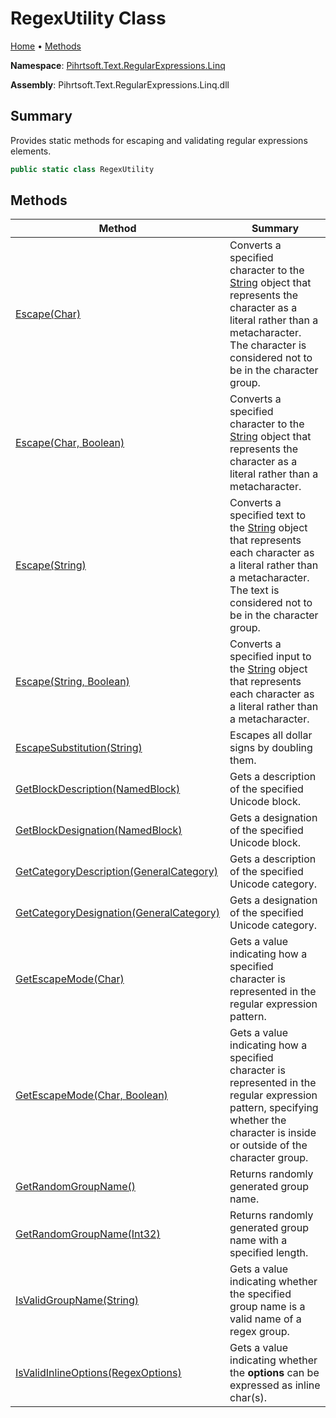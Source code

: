 # RegexUtility Class

[Home](../../../../../README.md) &#x2022; [Methods](#methods)

**Namespace**: [Pihrtsoft.Text.RegularExpressions.Linq](../README.md)

**Assembly**: Pihrtsoft\.Text\.RegularExpressions\.Linq\.dll

## Summary

Provides static methods for escaping and validating regular expressions elements\.

```csharp
public static class RegexUtility
```

## Methods

| Method | Summary |
| ------ | ------- |
| [Escape(Char)](Escape/README.md#Pihrtsoft_Text_RegularExpressions_Linq_RegexUtility_Escape_System_Char_) | Converts a specified character to the [String](https://docs.microsoft.com/en-us/dotnet/api/system.string) object that represents the character as a literal rather than a metacharacter\. The character is considered not to be in the character group\. |
| [Escape(Char, Boolean)](Escape/README.md#Pihrtsoft_Text_RegularExpressions_Linq_RegexUtility_Escape_System_Char_System_Boolean_) | Converts a specified character to the [String](https://docs.microsoft.com/en-us/dotnet/api/system.string) object that represents the character as a literal rather than a metacharacter\. |
| [Escape(String)](Escape/README.md#Pihrtsoft_Text_RegularExpressions_Linq_RegexUtility_Escape_System_String_) | Converts a specified text to the [String](https://docs.microsoft.com/en-us/dotnet/api/system.string) object that represents each character as a literal rather than a metacharacter\. The text is considered not to be in the character group\. |
| [Escape(String, Boolean)](Escape/README.md#Pihrtsoft_Text_RegularExpressions_Linq_RegexUtility_Escape_System_String_System_Boolean_) | Converts a specified input to the [String](https://docs.microsoft.com/en-us/dotnet/api/system.string) object that represents each character as a literal rather than a metacharacter\. |
| [EscapeSubstitution(String)](EscapeSubstitution/README.md) | Escapes all dollar signs by doubling them\. |
| [GetBlockDescription(NamedBlock)](GetBlockDescription/README.md) | Gets a description of the specified Unicode block\. |
| [GetBlockDesignation(NamedBlock)](GetBlockDesignation/README.md) | Gets a designation of the specified Unicode block\. |
| [GetCategoryDescription(GeneralCategory)](GetCategoryDescription/README.md) | Gets a description of the specified Unicode category\. |
| [GetCategoryDesignation(GeneralCategory)](GetCategoryDesignation/README.md) | Gets a designation of the specified Unicode category\. |
| [GetEscapeMode(Char)](GetEscapeMode/README.md#Pihrtsoft_Text_RegularExpressions_Linq_RegexUtility_GetEscapeMode_System_Char_) | Gets a value indicating how a specified character is represented in the regular expression pattern\. |
| [GetEscapeMode(Char, Boolean)](GetEscapeMode/README.md#Pihrtsoft_Text_RegularExpressions_Linq_RegexUtility_GetEscapeMode_System_Char_System_Boolean_) | Gets a value indicating how a specified character is represented in the regular expression pattern, specifying whether the character is inside or outside of the character group\. |
| [GetRandomGroupName()](GetRandomGroupName/README.md#Pihrtsoft_Text_RegularExpressions_Linq_RegexUtility_GetRandomGroupName) | Returns randomly generated group name\. |
| [GetRandomGroupName(Int32)](GetRandomGroupName/README.md#Pihrtsoft_Text_RegularExpressions_Linq_RegexUtility_GetRandomGroupName_System_Int32_) | Returns randomly generated group name with a specified length\. |
| [IsValidGroupName(String)](IsValidGroupName/README.md) | Gets a value indicating whether the specified group name is a valid name of a regex group\. |
| [IsValidInlineOptions(RegexOptions)](IsValidInlineOptions/README.md) | Gets a value indicating whether the **options** can be expressed as inline char\(s\)\. |

